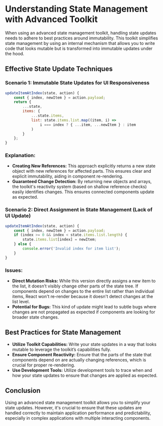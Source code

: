 
# Understanding State Management with Advanced Toolkit

When using an advanced state management toolkit, handling state updates needs to adhere to best practices around immutability. This toolkit simplifies state management by using an internal mechanism that allows you to write code that looks mutable but is transformed into immutable updates under the hood.

## Effective State Update Techniques

### Scenario 1: Immutable State Updates for UI Responsiveness

```js
updateItemAtIndex(state, action) {
    const { index, newItem } = action.payload;
    return {
        ...state,
        items: {
            ...state.items,
            list: state.items.list.map((item, i) =>
                i === index ? { ...item, ...newItem } : item
            )
        }
    };
}
```

### Explanation:

- **Creating New References:** This approach explicitly returns a new state object with new references for affected parts. This ensures clear and explicit immutability, aiding in component re-rendering.
- **Guaranteed Change Detection:** By returning new objects and arrays, the toolkit's reactivity system (based on shallow reference checks) easily identifies changes. This ensures connected components update as expected.

### Scenario 2: Direct Assignment in State Management (Lack of UI Update)

```js
updateItemAtIndex(state, action) {
    const { index, newItem } = action.payload;
    if (index >= 0 && index < state.items.list.length) {
        state.items.list[index] = newItem;
    } else {
        console.error('Invalid index for item list');
    }
}
```

### Issues:

- **Direct Mutation Risks:** While this version directly assigns a new item to the list, it doesn’t visibly change other parts of the state tree. If components depend on changes to the entire list rather than individual items, React won't re-render because it doesn't detect changes at the list level.
- **Potential for Bugs:** This kind of update might lead to subtle bugs where changes are not propagated as expected if components are looking for broader state changes.

## Best Practices for State Management

- **Utilize Toolkit Capabilities:** Write your state updates in a way that looks mutable to leverage the toolkit’s capabilities fully.
- **Ensure Component Reactivity:** Ensure that the parts of the state that components depend on are actually changing references, which is crucial for proper re-rendering.
- **Use Development Tools:** Utilize development tools to trace when and how your state updates to ensure that changes are applied as expected.

## Conclusion

Using an advanced state management toolkit allows you to simplify your state updates. However, it's crucial to ensure that these updates are handled correctly to maintain application performance and predictability, especially in complex applications with multiple interacting components.
